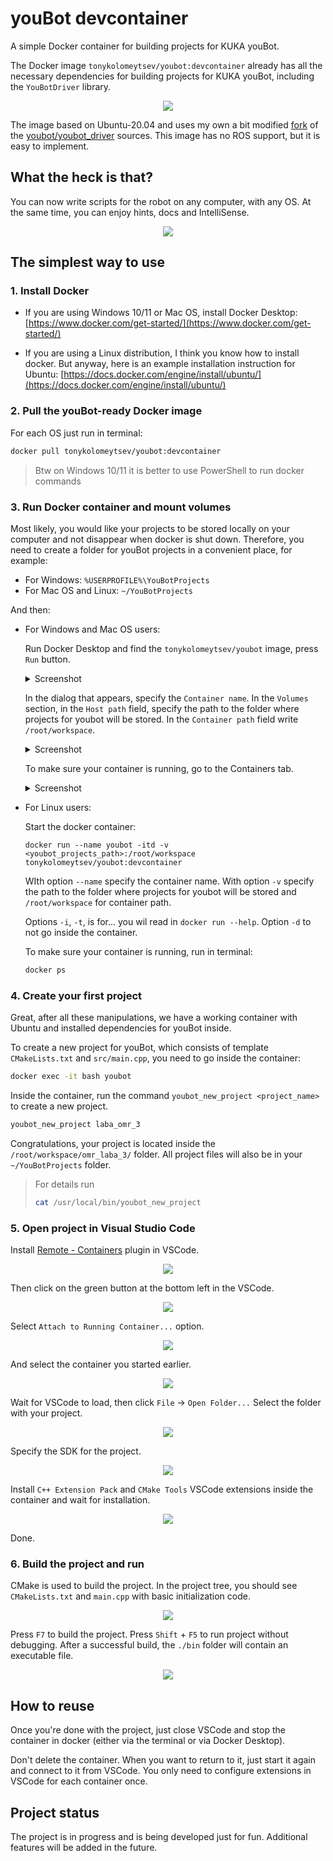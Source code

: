 # youBot devcontainer

A simple Docker container for building projects for KUKA youBot. 

The Docker image `tonykolomeytsev/youbot:devcontainer` already has all the necessary dependencies for building projects for KUKA youBot, including the `YouBotDriver` library.

<p align="center">
    <img src="https://github.com/tonykolomeytsev/youbot_devcontainer/raw/master/media/robot.png">
</p>

The image based on Ubuntu-20.04 and uses my own a bit modified [fork](https://github.com/tonykolomeytsev/youbot_driver) of the [youbot/youbot_driver](https://github.com/youbot/youbot_driver) sources. This image has no ROS support, but it is easy to implement.

## What the heck is that?

You can now write scripts for the robot on any computer, with any OS. At the same time, you can enjoy hints, docs and IntelliSense.

<p align="center">
    <img src="https://github.com/tonykolomeytsev/youbot_devcontainer/raw/master/media/demo.gif">
</p>

## The simplest way to use

### 1. Install Docker

- If you are using Windows 10/11 or Mac OS, install Docker Desktop:
    [https://www.docker.com/get-started/](https://www.docker.com/get-started/)

- If you are using a Linux distribution, I think you know how to install docker. But anyway, here is an example installation instruction for Ubuntu: [https://docs.docker.com/engine/install/ubuntu/](https://docs.docker.com/engine/install/ubuntu/)

### 2. Pull the youBot-ready Docker image

For each OS just run in terminal:

```bash
docker pull tonykolomeytsev/youbot:devcontainer
```

> Btw on Windows 10/11 it is better to use PowerShell to run docker commands

### 3. Run Docker container and mount volumes

Most likely, you would like your projects to be stored locally on your computer and not disappear when docker is shut down. Therefore, you need to create a folder for youBot projects in a convenient place, for example:
- For Windows: `%USERPROFILE%\YouBotProjects`
- For Mac OS and Linux: `~/YouBotProjects`

And then:
- For Windows and Mac OS users:
    
    Run Docker Desktop and find the `tonykolomeytsev/youbot` image, press `Run` button.
    <details>
    <summary>Screenshot</summary>

    ![Docker Desktop Images Tab](https://github.com/tonykolomeytsev/youbot_devcontainer/raw/master/media/screenshot1.png)

    </details>

    In the dialog that appears, specify the `Container name`. In the `Volumes` section, in the `Host path` field, specify the path to the folder where projects for youbot will be stored. In the `Container path` field write `/root/workspace`.

    <details>
    <summary>Screenshot</summary>

    ![Docker Desktop Images Tab](https://github.com/tonykolomeytsev/youbot_devcontainer/raw/master/media/screenshot2.png)
    
    </details>

    To make sure your container is running, go to the Containers tab.

    <details>
    <summary>Screenshot</summary>

    ![Docker Desktop Images Tab](https://github.com/tonykolomeytsev/youbot_devcontainer/raw/master/media/screenshot3.png)
    
    </details>

- For Linux users:

    Start the docker container:
    ```
    docker run --name youbot -itd -v <youbot_projects_path>:/root/workspace tonykolomeytsev/youbot:devcontainer
    ```

    WIth option `--name` specify the container name. With option `-v` specify the path to the folder where projects for youbot will be stored and `/root/workspace` for container path. 
    
    Options `-i`, `-t`, is for... you wil read in `docker run --help`. Option `-d` to not go inside the container.

    To make sure your container is running, run in terminal:

    ```bash
    docker ps
    ```

### 4. Create your first project

Great, after all these manipulations, we have a working container with Ubuntu and installed dependencies for youBot inside.

To create a new project for youBot, which consists of template `CMakeLists.txt` and `src/main.cpp`, you need to go inside the container:

```bash
docker exec -it bash youbot
```

Inside the container, run the command `youbot_new_project <project_name>` to create a new project.

```bash
youbot_new_project laba_omr_3
```

Congratulations, your project is located inside the `/root/workspace/omr_laba_3/` folder. All project files will also be in your `~/YouBotProjects` folder.

> For details run 
> ```bash
> cat /usr/local/bin/youbot_new_project
> ```

### 5. Open project in Visual Studio Code

Install [Remote - Containers](https://marketplace.visualstudio.com/items?itemName=ms-vscode-remote.remote-containers) plugin in VSCode.

<p align="center">
    <img src="https://github.com/tonykolomeytsev/youbot_devcontainer/raw/master/media/screenshot4.png">
</p>

Then click on the green button at the bottom left in the VSCode.

<p align="center">
    <img src="https://github.com/tonykolomeytsev/youbot_devcontainer/raw/master/media/screenshot5.png">
</p>

Select `Attach to Running Container...` option.

<p align="center">
    <img src="https://github.com/tonykolomeytsev/youbot_devcontainer/raw/master/media/screenshot6.png">
</p>

And select the container you started earlier.

<p align="center">
    <img src="https://github.com/tonykolomeytsev/youbot_devcontainer/raw/master/media/screenshot7.png">
</p>

Wait for VSCode to load, then click `File` -> `Open Folder...` Select the folder with your project.

<p align="center">
    <img src="https://github.com/tonykolomeytsev/youbot_devcontainer/raw/master/media/screenshot8.png">
</p>

Specify the SDK for the project.

<p align="center">
    <img src="https://github.com/tonykolomeytsev/youbot_devcontainer/raw/master/media/screenshot9.png">
</p>

Install `C++ Extension Pack` and `CMake Tools` VSCode extensions inside the container and wait for installation.

<p align="center">
    <img src="https://github.com/tonykolomeytsev/youbot_devcontainer/raw/master/media/screenshot10.png">
</p>

Done.

### 6. Build the project and run

CMake is used to build the project. In the project tree, you should see `CMakeLists.txt` and `main.cpp` with basic initialization code.

<p align="center">
    <img src="https://github.com/tonykolomeytsev/youbot_devcontainer/raw/master/media/screenshot11.png">
</p>

Press `F7` to build the project. Press `Shift` + `F5` to run project without debugging. After a successful build, the `./bin` folder will contain an executable file.

<p align="center">
    <img src="https://github.com/tonykolomeytsev/youbot_devcontainer/raw/master/media/screenshot12.png">
</p>

## How to reuse

Once you're done with the project, just close VSCode and stop the container in docker (either via the terminal or via Docker Desktop). 

Don't delete the container. When you want to return to it, just start it again and connect to it from VSCode. You only need to configure extensions in VSCode for each container once.

## Project status

The project is in progress and is being developed just for fun. Additional features will be added in the future.
